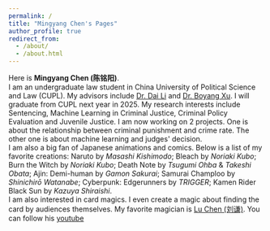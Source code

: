```yaml
---
permalink: /
title: "Mingyang Chen's Pages"
author_profile: true
redirect_from: 
  - /about/
  - /about.html
---
```


Here is **Mingyang Chen (陈铭阳)**.<br>
I am an undergraduate law student in China University of Political Science and Law (CUPL). My advisors include [Dr. Dai Li](http://39.98.154.35:88/daili/) and [Dr. Boyang Xu](http://xssfxy.cupl.edu.cn/info/1018/9420.htm). I will graduate from CUPL next year in 2025. My research interests include Sentencing, Machine Learning in Criminal Justice, Criminal Policy Evaluation and Juvenile Justice. I am now working on 2 projects. One is about the relationship between criminal punishment and crime rate. The other one is about machine learning and judges' decision. <br>
I am also a big fan of Japanese animations and comics. Below is a list of my favorite creations: Naruto by *Masashi Kishimodo*; Bleach by *Noriaki Kubo*; Burn the Witch by *Noriaki Kubo*; Death Note by *Tsugumi Ohba* & *Takeshi Obata*; Ajin: Demi-human by *Gamon Sakurai*; Samurai Champloo by *Shinichirō Watanabe*; Cyberpunk: Edgerunners by *TRIGGER*; Kamen Rider Black Sun by *Kazuya Shiraishi*. <br>
I am also interested in card magics. I even create a magic about finding the card by audiences themselves. My favorite magician is [Lu Chen (刘谦)](http://www.lu-chen.com/about.php). You can follow his [youtube](https://www.youtube.com/channel/UCrkUG6HDUXf8tjQdIqP-kIg) 


